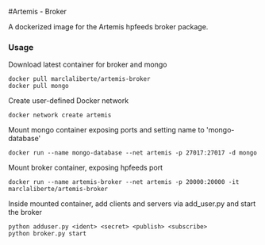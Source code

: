 #Artemis - Broker

A dockerized image for the Artemis hpfeeds broker package.

### Usage

Download latest container for broker and mongo

 ```
 docker pull marclaliberte/artemis-broker
 docker pull mongo
 ```

Create user-defined Docker network

 ```
 docker network create artemis
 ```

Mount mongo container exposing ports and setting name to 'mongo-database'
 ```
 docker run --name mongo-database --net artemis -p 27017:27017 -d mongo
 ```
Mount broker container, exposing hpfeeds port

 ```
 docker run --name artemis-broker --net artemis -p 20000:20000 -it marclaliberte/artemis-broker
 ```

Inside mounted container, add clients and servers via add_user.py and start the broker
 ```
 python adduser.py <ident> <secret> <publish> <subscribe>
 python broker.py start
 ```
